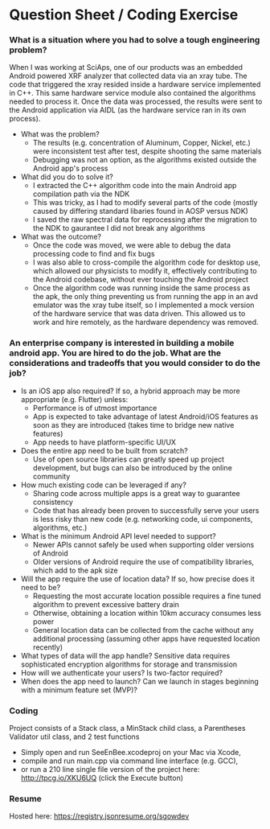 # Question Sheet / Coding Exercise

### What is a situation where you had to solve a tough engineering problem?
When I was working at SciAps, one of our products was an embedded Android powered XRF analyzer that collected data via an xray tube.
The code that triggered the xray resided inside a hardware service implemented in C++.
This same hardware service module also contained the algorithms needed to process it.
Once the data was processed, the results were sent to the Android application via AIDL (as the hardware service ran in its own process).
  * What was the problem?
    * The results (e.g. concentration of Aluminum, Copper, Nickel, etc.) were inconsistent test after test, despite shooting the same materials
    * Debugging was not an option, as the algorithms existed outside the Android app's process
  * What did you do to solve it?
    * I extracted the C++ algorithm code into the main Android app compilation path via the NDK
    * This was tricky, as I had to modify several parts of the code (mostly caused by differing standard libaries found in AOSP versus NDK)
    * I saved the raw spectral data for reprocessing after the migration to the NDK to gaurantee I did not break any algorithms
  * What was the outcome?
    * Once the code was moved, we were able to debug the data processing code to find and fix bugs
    * I was also able to cross-compile the algorithm code for desktop use, which allowed our physicists to modify it, effectively contributing to the Android codebase, without ever touching the Android project
    * Once the algorithm code was running inside the same process as the apk, the only thing preventing us from running the app in an avd emulator was the xray tube itself, so I implemented a mock version of the hardware service that was data driven. This allowed us to work and hire remotely, as the hardware dependency was removed.

### An enterprise company is interested in building a mobile android app.  You are hired to do the job. What are the considerations and tradeoffs that you would consider to do the job?
  * Is an iOS app also required? If so, a hybrid approach may be more appropriate (e.g. Flutter) unless:
    * Performance is of utmost importance
    * App is expected to take advantage of latest Android/iOS features as soon as they are introduced (takes time to bridge new native features)
    * App needs to have platform-specific UI/UX
  * Does the entire app need to be built from scratch?
    * Use of open source libraries can greatly speed up project development, but bugs can also be introduced by the online community
  * How much existing code can be leveraged if any?
    * Sharing code across multiple apps is a great way to guarantee consistency
    * Code that has already been proven to successfully serve your users is less risky than new code (e.g. networking code, ui components, algorithms, etc.)
  * What is the minimum Android API level needed to support?
    * Newer APIs cannot safely be used when supporting older versions of Android
    * Older versions of Android require the use of compatibility libraries, which add to the apk size
  * Will the app require the use of location data? If so, how precise does it need to be?
    * Requesting the most accurate location possible requires a fine tuned algorithm to prevent excessive battery drain
    * Otherwise, obtaining a location within 10km accuracy consumes less power
    * General location data can be collected from the cache without any additional processing (assuming other apps have requested location recently)
  * What types of data will the app handle? Sensitive data requires sophisticated encryption algorithms for storage and transmission
  * How will we authenticate your users? Is two-factor required?
  * When does the app need to launch? Can we launch in stages beginning with a minimum feature set (MVP)?

### Coding
Project consists of a Stack class, a MinStack child class, a Parentheses Validator util class, and 2 test functions
* Simply open and run SeeEnBee.xcodeproj on your Mac via Xcode,
* compile and run main.cpp via command line interface (e.g. GCC),
* or run a 210 line single file version of the project here: http://tpcg.io/XKU6UQ (click the Execute button)

### Resume
Hosted here:
https://registry.jsonresume.org/sgowdev
